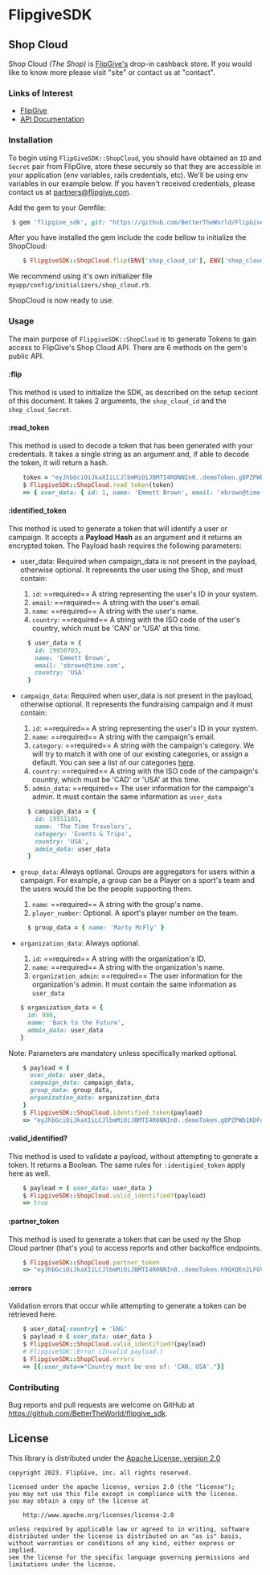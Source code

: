 # FlipgiveSDK

## Shop Cloud

Shop Cloud _(The Shop)_ is [FlipGive's](https://www.flipgive.com) drop-in cashback store. If you would like to know more please visit "site" or contact us at "contact".

### Links of Interest

* [FlipGive](https://www.flipgive.com)
* [API Documentation](https://docs.flipgive.com)

### Installation

To begin using `FlipGiveSDK::ShopCloud`, you should have obtained an `ID` and `Secret` pair from FlipGive, store these securely so that they are accessible in your application (env variables, rails credentials, etc). We'll be using env variables in our example below. If you haven't received credentials, please contact us at partners@flipgive.com.

Add the gem to your Gemfile:

```ruby
 $ gem 'flipgive_sdk', git: "https://github.com/BetterTheWorld/FlipGiveSDK_Ruby.git"
```

After you have installed the gem include the code bellow to initialize the ShopCloud:

```ruby
    $ FlipgiveSDK::ShopCloud.flip(ENV['shop_cloud_id'], ENV['shop_cloud_secret'])
```
We recommend using it's own initializer file `myapp/config/initializers/shop_cloud.rb`.

ShopCloud is now ready to use.

### Usage

The main purpose of `FlipgiveSDK::ShopCloud` is to generate Tokens to gain access to FlipGive's Shop Cloud API. There are 6 methods on the gem's public API.

#### :flip
This method is used to initialize the SDK, as described on the setup seciont of this document. It takes 2 arguments, the `shop_cloud_id` and the `shop_cloud_Secret`.

#### :read_token
This method is used to decode a token that has been generated with your credentials. It takes a single string as an argument and, if able to decode the token, it will return a hash.

```ruby
    token = "eyJhbGciOiJkaXIiLCJlbmMiOiJBMTI4R0NNIn0..demoToken.g8PZPWb1KDFcAkTsufZq0w@A2DE537C"
    $ FlipgiveSDK::ShopCloud.read_token(token)
    => { user_data: { id: 1, name: 'Emmett Brown', email: 'ebrown@time.ca', country: 'USA' } }
```

#### :identified_token
This method is used to generate a token that will identify a user or campaign. It accepts a **Payload Hash** as an argument and it returns an encrypted token. The Payload hash requires the following parameters:

- user_data: Required when campaign_data is not present in the payload, otherwise optional. It represents the user using the Shop, and must contain:
  1. `id`: ==required== A string representing the user's ID in your system.
  2. `email`: ==required== A string  with the user's email.
  3. `name`: ==required== A string  with the user's name.
  4. `country`: ==required== A string  with the ISO code of the user's country, which must be 'CAN' or 'USA' at this time.

  ```ruby
    $ user_data = {
      id: 19850703,
      name: 'Emmett Brown',
      email: 'ebrown@time.com',
      country: 'USA'
    }
  ```

- `campaign_data`: Required when user_data is not present in the payload, otherwise optional. It represents the fundraising campaign and it must contain:
  1. `id`: ==required== A string representing the user's ID in your system.
  2. `name`: ==required== A string  with the campaign's email.
  3. `category`: ==required== A string  with the campaign's category. We will try to match it with one of our existing categories, or assign a default. You can see a list of our categories [here](https://github.com/BetterTheWorld/FlipGiveSDK_Ruby/blob/main/categories.txt).
  4. `country`: ==required== A string  with the ISO code of the campaign's country, which must be 'CAD' or 'USA' at this time.
  5. `admin_data`: ==required== The user information for the campaign's admin. It must contain the same information as `user_data`

  ```ruby
    $ campaign_data = {
      id: 19551105,
      name: 'The Time Travelers',
      category: 'Events & Trips',
      country: 'USA',
      admin_data: user_data
    }
  ```

- `group_data`: Always optional. Groups are aggregators for users within a campaign. For example, a group can be a Player on a sport's team and the users would the be the people supporting them.
  1. `name`: ==required== A string  with the group's name.
  2. `player_number`: Optional. A sport's player number on the team.

  ```ruby
    $ group_data = { name: 'Marty McFly' }
  ```

- `organization_data`: Always optional.
  1. `id`: ==required== A string  with the organization's ID.
  2. `name`: ==required== A string  with the organization's name.
  3. `organization_admin`: ==required== The user information for the organization's admin. It must contain the same information as `user_data`

    ```ruby
    $ organization_data = {
      id: 980,
      name: 'Back to the Future',
      admin_data: user_data
    }
  ```

Note: Parameters are mandatory unless specifically marked optional.

```ruby
    $ payload = {
      user_data: user_data,
      campaign_data: campaign_data,
      group_data: group_data,
      organization_data: organization_data
    }
    $ FlipgiveSDK::ShopCloud.identified_token(payload)
    => "eyJhbGciOiJkaXIiLCJlbmMiOiJBMTI4R0NNIn0..demoToken.g8PZPWb1KDFcAkTsufZq0w@A2DE537C"
```

#### :valid_identified?
This method is used to validate a payload, without attempting to generate a token. It returns a Boolean. The same rules for `:identigied_token` apply here as well.

```ruby
    $ payload = { user_data: user_data }  
    $ FlipgiveSDK::ShopCloud.valid_identified?(payload)
    => true
```

#### :partner_token
This method is used to generate a token that can be used ny the Shop Cloud partner (that's you) to access reports and other backoffice endpoints.


```ruby
    $ FlipgiveSDK::ShopCloud.partner_token
    => "eyJhbGciOiJkaXIiLCJlbmMiOiJBMTI4R0NNIn0..demoToken.h9QXQEn2LFGVSlTdiGXW1e@A2DE537C"
```

#### :errors
Validation errors that occur while attempting to generate a token can be retrieved here.

```ruby
    $ user_data[:country] = 'ENG'
    $ payload = { user_data: user_data }
    $ FlipgiveSDK::ShopCloud.valid_identified?(payload)
    # FlipgiveSDK::Error (Invalid payload.)
    $ FlipgiveSDK::ShopCloud.errors
    => [{:user_data=>"Country must be one of: 'CAN, USA'."}]
```

### Contributing

Bug reports and pull requests are welcome on GitHub at https://github.com/BetterTheWorld/flipgive_sdk.

## License

This library is distributed under the
[Apache License, version 2.0](http://www.apache.org/licenses/LICENSE-2.0.html)

```no-highlight
copyright 2023. FlipGive, inc. all rights reserved.

licensed under the apache license, version 2.0 (the "license");
you may not use this file except in compliance with the license.
you may obtain a copy of the license at

    http://www.apache.org/licenses/license-2.0

unless required by applicable law or agreed to in writing, software
distributed under the license is distributed on an "as is" basis,
without warranties or conditions of any kind, either express or implied.
see the license for the specific language governing permissions and
limitations under the license.
```
